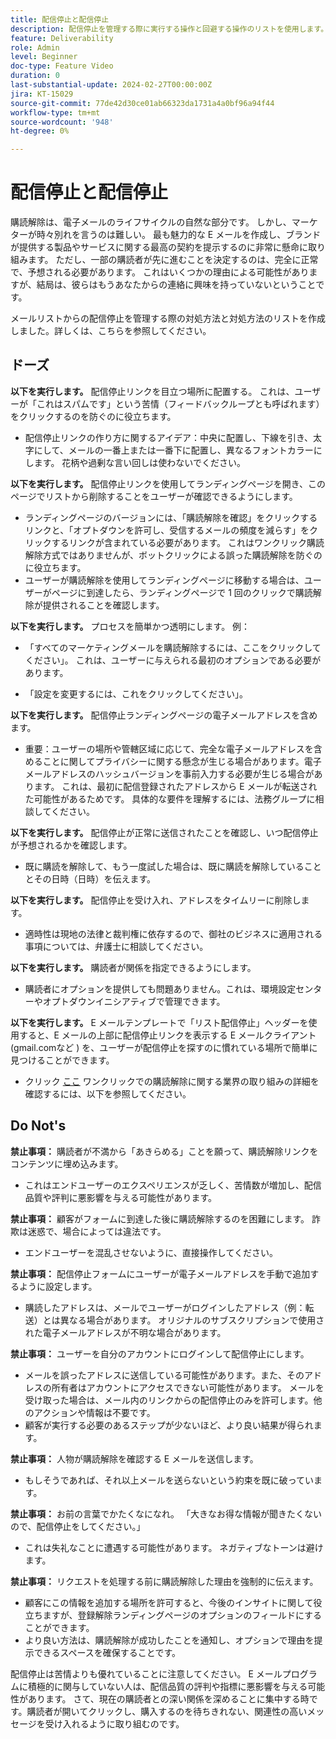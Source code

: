```yaml
---
title: 配信停止と配信停止
description: 配信停止を管理する際に実行する操作と回避する操作のリストを使用します。
feature: Deliverability
role: Admin
level: Beginner
doc-type: Feature Video
duration: 0
last-substantial-update: 2024-02-27T00:00:00Z
jira: KT-15029
source-git-commit: 77de42d30ce01ab66323da1731a4a0bf96a94f44
workflow-type: tm+mt
source-wordcount: '948'
ht-degree: 0%

---
```



# 配信停止と配信停止

購読解除は、電子メールのライフサイクルの自然な部分です。 しかし、マーケターが時々別れを言うのは難しい。 最も魅力的な E メールを作成し、ブランドが提供する製品やサービスに関する最高の契約を提示するのに非常に懸命に取り組みます。 ただし、一部の購読者が先に進むことを決定するのは、完全に正常で、予想される必要があります。 これはいくつかの理由による可能性がありますが、結局は、彼らはもうあなたからの連絡に興味を持っていないということです。

メールリストからの配信停止を管理する際の対処方法と対処方法のリストを作成しました。詳しくは、こちらを参照してください。

## ドーズ

**以下を実行します。** 配信停止リンクを目立つ場所に配置する。 これは、ユーザーが「これはスパムです」という苦情（フィードバックループとも呼ばれます）をクリックするのを防ぐのに役立ちます。

+ 配信停止リンクの作り方に関するアイデア：中央に配置し、下線を引き、太字にして、メールの一番上または一番下に配置し、異なるフォントカラーにします。 花柄や過剰な言い回しは使わないでください。

**以下を実行します。** 配信停止リンクを使用してランディングページを開き、このページでリストから削除することをユーザーが確認できるようにします。

+ ランディングページのバージョンには、「購読解除を確認」をクリックするリンクと、「オプトダウンを許可し、受信するメールの頻度を減らす」をクリックするリンクが含まれている必要があります。 これはワンクリック購読解除方式ではありませんが、ボットクリックによる誤った購読解除を防ぐのに役立ちます。
+ ユーザーが購読解除を使用してランディングページに移動する場合は、ユーザーがページに到達したら、ランディングページで 1 回のクリックで購読解除が提供されることを確認します。

**以下を実行します。** プロセスを簡単かつ透明にします。 例：

+ 「すべてのマーケティングメールを購読解除するには、ここをクリックしてください」。 これは、ユーザーに与えられる最初のオプションである必要があります。

+ 「設定を変更するには、これをクリックしてください」。

**以下を実行します。** 配信停止ランディングページの電子メールアドレスを含めます。

+ 重要：ユーザーの場所や管轄区域に応じて、完全な電子メールアドレスを含めることに関してプライバシーに関する懸念が生じる場合があります。電子メールアドレスのハッシュバージョンを事前入力する必要が生じる場合があります。 これは、最初に配信登録されたアドレスから E メールが転送された可能性があるためです。 具体的な要件を理解するには、法務グループに相談してください。

**以下を実行します。** 配信停止が正常に送信されたことを確認し、いつ配信停止が予想されるかを確認します。

+ 既に購読を解除して、もう一度試した場合は、既に購読を解除していることとその日時（日時）を伝えます。

**以下を実行します。** 配信停止を受け入れ、アドレスをタイムリーに削除します。

+ 適時性は現地の法律と裁判権に依存するので、御社のビジネスに適用される事項については、弁護士に相談してください。

**以下を実行します。** 購読者が関係を指定できるようにします。

+ 購読者にオプションを提供しても問題ありません。これは、環境設定センターやオプトダウンイニシアティブで管理できます。

**以下を実行します。** E メールテンプレートで「リスト配信停止」ヘッダーを使用すると、E メールの上部に配信停止リンクを表示する E メールクライアント (gmail.comなど ) を、ユーザーが配信停止を探すのに慣れている場所で簡単に見つけることができます。

+ クリック [ここ](https://experienceleague.adobe.com/docs/deliverability-learn/deliverability-best-practice-guide/additional-resources/guidance-around-changes-to-google-and-yahoo.html?lang=ja) ワンクリックでの購読解除に関する業界の取り組みの詳細を確認するには、以下を参照してください。

## Do Not&#39;s


**禁止事項：** 購読者が不満から「あきらめる」ことを願って、購読解除リンクをコンテンツに埋め込みます。

+ これはエンドユーザーのエクスペリエンスが乏しく、苦情数が増加し、配信品質や評判に悪影響を与える可能性があります。

**禁止事項：** 顧客がフォームに到達した後に購読解除するのを困難にします。 詐欺は迷惑で、場合によっては違法です。

+ エンドユーザーを混乱させないように、直接操作してください。

**禁止事項：** 配信停止フォームにユーザーが電子メールアドレスを手動で追加するように設定します。

+ 購読したアドレスは、メールでユーザーがログインしたアドレス（例：転送）とは異なる場合があります。  オリジナルのサブスクリプションで使用された電子メールアドレスが不明な場合があります。

**禁止事項：** ユーザーを自分のアカウントにログインして配信停止にします。

+ メールを誤ったアドレスに送信している可能性があります。また、そのアドレスの所有者はアカウントにアクセスできない可能性があります。  メールを受け取った場合は、メール内のリンクからの配信停止のみを許可します。他のアクションや情報は不要です。
+ 顧客が実行する必要のあるステップが少ないほど、より良い結果が得られます。

**禁止事項：** 人物が購読解除を確認する E メールを送信します。

+ もしそうであれば、それ以上メールを送らないという約束を既に破っています。

**禁止事項：** お前の言葉でかたくなになれ。 「大きなお得な情報が聞きたくないので、配信停止をしてください。」

+ これは失礼なことに遭遇する可能性があります。 ネガティブなトーンは避けます。

**禁止事項：** リクエストを処理する前に購読解除した理由を強制的に伝えます。

+ 顧客にこの情報を追加する場所を許可すると、今後のインサイトに関して役立ちますが、登録解除ランディングページのオプションのフィールドにすることができます。
+ より良い方法は、購読解除が成功したことを通知し、オプションで理由を提示できるスペースを確保することです。

配信停止は苦情よりも優れていることに注意してください。 E メールプログラムに積極的に関与していない人は、配信品質の評判や指標に悪影響を与える可能性があります。 さて、現在の購読者との深い関係を深めることに集中する時です。購読者が開いてクリックし、購入するのを待ちきれない、関連性の高いメッセージを受け入れるように取り組むのです。
